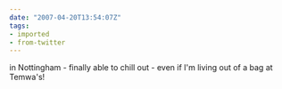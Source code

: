 ```yaml
---
date: "2007-04-20T13:54:07Z"
tags:
- imported
- from-twitter
---
```

in Nottingham - finally able to chill out - even if I'm living out of a bag at Temwa's!
